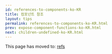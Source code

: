 ```yaml
---
id: references-to-components-ko-KR
title: 컴포넌트 참조
layout: tips
permalink: references-to-components-ko-KR.html
prev: expose-component-functions-ko-KR.html
next: children-undefined-ko-KR.html
---
```


This page has moved to: [refs](/react/docs/more-about-refs.html)
